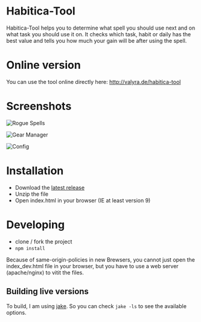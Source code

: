 # Habitica-Tool

Habitica-Tool helps you to determine what spell you should use next and on what task you should use it on.
It checks which task, habit or daily has the best value and tells you how much your gain will be after using the spell.

# Online version
You can use the tool online directly here: http://valyra.de/habitica-tool

# Screenshots
![Rogue Spells](/../screenshots/rogue-spells.png?raw=true "Rogue Spells")

![Gear Manager](/../screenshots/gear-manager.png?raw=true "Gear Manager")

![Config](/../screenshots/config.png?raw=true "Config")

# Installation
* Download the [latest release](../../releases/latest)
* Unzip the file
* Open index.html in your browser (IE at least version 9)

# Developing
* clone / fork the project
* ```npm install```

Because of same-origin-policies in new Brewsers, you cannot just open the index_dev.html file in your browser, but you have to use a web server (apache/nginx) to vitit the files.

## Building live versions
To build, I am using [jake](http://jakejs.com/docs). So you can check ```jake -ls``` to see the available options.
